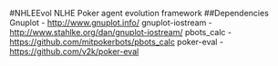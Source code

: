 #NHLEEvol
NLHE Poker agent evolution framework
##Dependencies
Gnuplot - http://www.gnuplot.info/
gnuplot-iostream - http://www.stahlke.org/dan/gnuplot-iostream/
pbots_calc - https://github.com/mitpokerbots/pbots_calc
poker-eval - https://github.com/v2k/poker-eval
